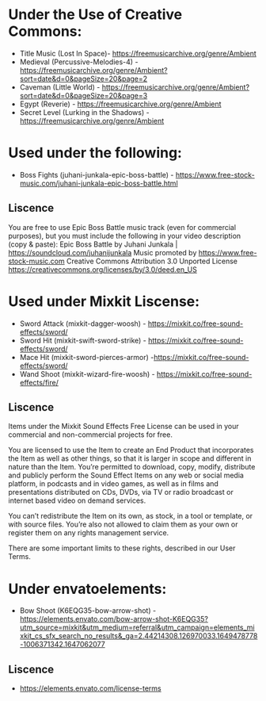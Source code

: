 # Under the Use of Creative Commons:
* Title Music (Lost In Space)- https://freemusicarchive.org/genre/Ambient
* Medieval (Percussive-Melodies-4) - https://freemusicarchive.org/genre/Ambient?sort=date&d=0&pageSize=20&page=2
* Caveman (Little World) - https://freemusicarchive.org/genre/Ambient?sort=date&d=0&pageSize=20&page=3
* Egypt (Reverie) - https://freemusicarchive.org/genre/Ambient
* Secret Level (Lurking in the Shadows) - https://freemusicarchive.org/genre/Ambient


# Used under the following:
* Boss Fights (juhani-junkala-epic-boss-battle) - https://www.free-stock-music.com/juhani-junkala-epic-boss-battle.html
## Liscence
You are free to use  Epic Boss Battle  music track (even for commercial purposes), but you must include the following in your video description (copy & paste):
Epic Boss Battle by Juhani Junkala | https://soundcloud.com/juhanijunkala
Music promoted by https://www.free-stock-music.com
Creative Commons Attribution 3.0 Unported License
https://creativecommons.org/licenses/by/3.0/deed.en_US

# Used under Mixkit Liscense:
* Sword Attack (mixkit-dagger-woosh) - https://mixkit.co/free-sound-effects/sword/
* Sword Hit (mixkit-swift-sword-strike) - https://mixkit.co/free-sound-effects/sword/
* Mace Hit (mixkit-sword-pierces-armor) -https://mixkit.co/free-sound-effects/sword/
* Wand Shoot (mixkit-wizard-fire-woosh) - https://mixkit.co/free-sound-effects/fire/
## Liscence
Items under the Mixkit Sound Effects Free License can be used in your commercial and non-commercial projects for free.

You are licensed to use the Item to create an End Product that incorporates the Item as well as other things, so that it is larger in scope and different in nature than the Item. You’re permitted to download, copy, modify, distribute and publicly perform the Sound Effect Items on any web or social media platform, in podcasts and in video games, as well as in films and presentations distributed on CDs, DVDs, via TV or radio broadcast or internet based video on demand services.

You can’t redistribute the Item on its own, as stock, in a tool or template, or with source files. You’re also not allowed to claim them as your own or register them on any rights management service.

There are some important limits to these rights, described in our User Terms.

# Under envatoelements:
* Bow Shoot (K6EQG35-bow-arrow-shot) - https://elements.envato.com/bow-arrow-shot-K6EQG35?utm_source=mixkit&utm_medium=referral&utm_campaign=elements_mixkit_cs_sfx_search_no_results&_ga=2.44214308.126970033.1649478778-1006371342.1647062077
## Liscence
* https://elements.envato.com/license-terms